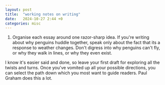 ```yaml
---
layout: post
title:  "working notes on writing"
date:   2024-10-27 2:44 +0
categories: misc
---
```



1. Organise each essay around one razor-sharp idea.
If you're writing about why penguins huddle together, speak only about the fact that its a response to weather changes. Don't digress into why penguins can't fly, or why they walk in lines, or why they even exist.

I know it's easier said and done, so leave your first draft for exploring all the twists and turns. Once you've vomited up all your possible directions, you can select the path down which you most want to guide readers. Paul Graham does this a lot.